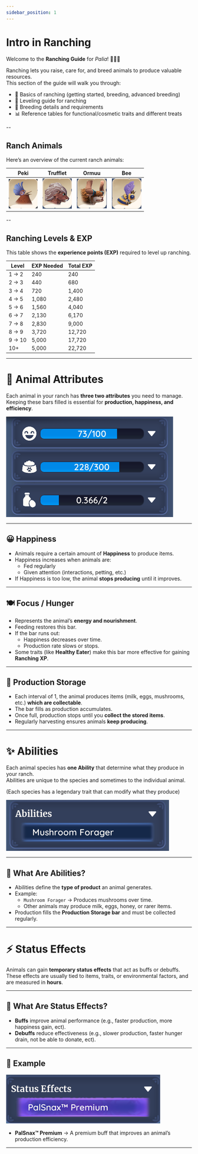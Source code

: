 ```yaml
---
sidebar_position: 1
---
```


# Intro in Ranching

Welcome to the **Ranching Guide** for *Palia*! 🐄🐑🐇  

Ranching lets you raise, care for, and breed animals to produce valuable resources.  
This section of the guide will walk you through:  

- 🐾 Basics of ranching (getting started, breeding, advanced breeding)  
- 🍎 Leveling guide for ranching  
- 🐣 Breeding details and requirements  
- 📊 Reference tables for functional/cosmetic traits and different treats

--

## Ranch Animals

Here’s an overview of the current ranch animals:

| Peki      | Trufflet       | Ormuu   | Bee          |
|--------------|--------------|--------------|--------------|
| ![Peki](./img/peki.png) | ![Trufflet](./img/trufflet.png) | ![Ormuu](./img/ormuu.png) | ![Bee](./img/bee.png) |

--

## Ranching Levels & EXP

This table shows the **experience points (EXP)** required to level up ranching.  

| Level      | EXP Needed | Total EXP |
|------------|------------|-----------|
| 1 → 2      | 240        | 240       |
| 2 → 3      | 440        | 680       |
| 3 → 4      | 720        | 1,400     |
| 4 → 5      | 1,080      | 2,480     |
| 5 → 6      | 1,560      | 4,040     |
| 6 → 7      | 2,130      | 6,170     |
| 7 → 8      | 2,830      | 9,000     |
| 8 → 9      | 3,720      | 12,720    |
| 9 → 10     | 5,000      | 17,720    |
| 10+        | 5,000      | 22,720    |

---

# 🐾 Animal Attributes

Each animal in your ranch has **three two attributes** you need to manage.  
Keeping these bars filled is essential for **production, happiness, and efficiency**.

![Attributes](./img/Attributes.png)

---

## 😀 Happiness
- Animals require a certain amount of **Happiness** to produce items.  
- Happiness increases when animals are:  
  - Fed regularly   
  - Given attention (interactions, petting, etc.)  
- If Happiness is too low, the animal **stops producing** until it improves.  

---

## 🍽️ Focus / Hunger
- Represents the animal’s **energy and nourishment**.  
- Feeding restores this bar.  
- If the bar runs out:  
  - Happiness decreases over time.  
  - Production rate slows or stops.  
- Some traits (like **Healthy Eater**) make this bar more effective for gaining **Ranching XP**.  

---

## 🥛 Production Storage
- Each interval of 1, the animal produces items (milk, eggs, mushrooms, etc.) **which are collectable**.  
- The bar fills as production accumulates.  
- Once full, production stops until you **collect the stored items**.  
- Regularly harvesting ensures animals **keep producing**.  

---

# ✨ Abilities

Each animal species has **one Ability** that determine what they produce in your ranch.  
Abilities are unique to the species and sometimes to the individual animal.

(Each species has a legendary trait that can modify what they produce) 

![Attributes](./img/Abilities.png)

---

## 🐾 What Are Abilities?
- Abilities define the **type of product** an animal generates.  
- Example:  
  - `Mushroom Forager` → Produces mushrooms over time.  
  - Other animals may produce milk, eggs, honey, or rarer items.  
- Production fills the **Production Storage bar** and must be collected regularly.  

---

# ⚡ Status Effects

Animals can gain **temporary status effects** that act as buffs or debuffs.  
These effects are usually tied to items, traits, or environmental factors, and are measured in **hours**.  

---

## 🧩 What Are Status Effects?
- **Buffs** improve animal performance (e.g., faster production, more happiness gain, ect).  
- **Debuffs** reduce effectiveness (e.g., slower production, faster hunger drain, not be able to donate, ect).  

---

## 🍪 Example

![Attributes](./img/Status_Effects.png)

- **PalSnax™ Premium** → A premium buff that improves an animal’s production efficiency.

---
